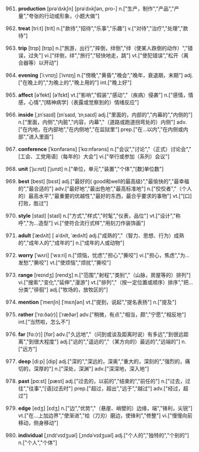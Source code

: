 961. **production**
[prəˈdʌkʃn]  [prəˈdʌkʃən, pro-]
n.["生产，制作","产品","产量","夸张的行动或形象，小题大做"]  

962. **treat**
[tri:t]  [trit]
n.["款待","招待","乐事","乐趣"]  v.["对待","治疗","处理","款待"]  

963. **trip**
[trɪp]  [trɪp]
n.["旅游，出行","摔倒，绊倒","绊（使某人跌倒的动作）","错误，过失"]  vi.["绊倒，绊","旅行","轻快地走，跳"]  vt.["使犯错误","松开（离合器等）以开动"]  

964. **evening**
[ˈi:vnɪŋ]  [ˈivnɪŋ]
n.["傍晚","黄昏","晚会","晚年，衰退期，末期"]  adj.["在晚上的","为晚上的","晚上用的"]  int.["晚上好"]  

965. **affect**
[əˈfekt]  [əˈfɛkt]
vt.["影响","假装","感动","（疾病）侵袭"]  n.["感情，情感，心情","[精神病学]（表露或觉察到的）情绪反应"]  

966. **inside**
[ˌɪnˈsaɪd]  [ɪnˈsaɪd, ˈɪnˌsaɪd]
adj.["里面的，内部的","内幕的","内侧的"]  n.["里面，内侧","内脏","内容，内幕","（道路或跑道拐弯处的）内侧"]  adv.["在内地，在内部地","在内侧地","在监狱里"]  prep.["在…以内","在内侧或内部","进入里面"]  

967. **conference**
[ˈkɒnfərəns]  [ˈkɑ:nfərəns]
n.["会议","讨论","（正式）讨论会","[工会、工党用语]（每年的）大会"]  vi.["举行或参加（系列）会议"]  

968. **unit**
[ˈju:nɪt]  [ˈjunɪt]
n.["单位，单元","装置","个体","[数]单位数"]  

969. **best**
[best]  [bɛst]
adj.["最好的( good和well的最高级)","最愉快的","最幸福的","最合适的"]  adv.["最好地","最出色地","最高标准地"]  n.["佼佼者","（个人的）最高水平","最重要的优越性","最好的东西，最合乎要求的事物"]  vt.["[口]打败，胜过"]  

970. **style**
[staɪl]  [staɪl]
n.["方式","样式","时髦","仪表，品位"]  vt.["设计","称呼","为…造型"]  vi.["使符合流行式样","用刻刀作装饰画"]  

971. **adult**
[ˈædʌlt]  [ əˈdʌlt, ˈædʌlt]
adj.["成熟的","（智力、思想、行为）成熟的","成年人的","成年的"]  n.["成年的人或动物"]  

972. **worry**
[ˈwʌri]  [ˈwɜ:ri]
n.["烦恼，忧虑","担心","撕咬"]  vi.["担心，焦虑","为…发愁","撕咬"]  vt.["使烦恼","烦扰","撕咬"]  

973. **range**
[reɪndʒ]  [rendʒ]
n.["范围","射程","类别","（山脉，房屋等的）排列"]  vi.["搜索","变化","延伸","漫游"]  vt.["排列","（按一定位置或顺序）排序","把…分类","徘徊"]  adj.["牧场的，放牧区的"]  

974. **mention**
[ˈmenʃn]  [ˈmɛnʃən]
vt.["提到，说起","提名表扬"]  n.["提及"]  

975. **rather**
[ˈrɑ:ðə(r)]  [ˈræðər]
adv.["稍微，有点","相当，颇","宁愿","相反地"]  int.["当然啦，怎么不"]  

976. **far**
[fɑ:(r)]  [fɑr]
adv.["久远地","（问到或谈及距离时说）有多远","到很远距离","到很大程度"]  adj.["远的","遥远的","（某方向的）最远的","远端的"]  n.["远方"]  

977. **deep**
[di:p]  [dip]
adj.["深的","深远的，深奥","重大的，深刻的","强烈的，痛切的，深厚的"]  n.["深处，深渊"]  adv.["深深地，深入地"]  

978. **past**
[pɑ:st]  [pæst]
adj.["过去的，以前的","结束的","前任的"]  n.["过去，过往","往事","[语]过去时"]  prep.["超过，超出","远于","越过"]  adv.["经过，超过"]  

979. **edge**
[edʒ]  [ɛdʒ]
n.["边","优势","（悬崖、峭壁的）边缘，端","锋利，尖锐"]  vt.["在…上加边界","使渐进","给（刀刃）磨边，使锋利","修整"]  vi.["慢慢向前移动，侧身移动"]  

980. **individual**
[ˌɪndɪˈvɪdʒuəl]  [ˌɪndəˈvɪdʒuəl]
adj.["个人的","独特的","个别的"]  n.["个人","个体"]  

